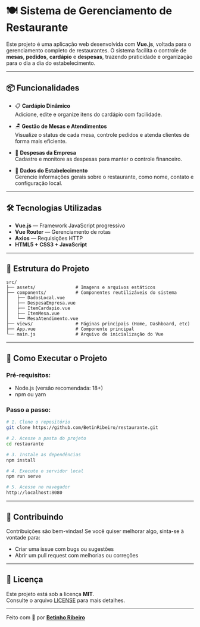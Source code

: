 # 🍽️ Sistema de Gerenciamento de Restaurante

Este projeto é uma aplicação web desenvolvida com **Vue.js**, voltada para o gerenciamento completo de restaurantes. O sistema facilita o controle de **mesas**, **pedidos**, **cardápio** e **despesas**, trazendo praticidade e organização para o dia a dia do estabelecimento.

---

## 📦 Funcionalidades

- 📋 **Cardápio Dinâmico**  
  Adicione, edite e organize itens do cardápio com facilidade.

- 🪑 **Gestão de Mesas e Atendimentos**  
  Visualize o status de cada mesa, controle pedidos e atenda clientes de forma mais eficiente.

- 💸 **Despesas da Empresa**  
  Cadastre e monitore as despesas para manter o controle financeiro.

- 🧾 **Dados do Estabelecimento**  
  Gerencie informações gerais sobre o restaurante, como nome, contato e configuração local.

---

## 🛠️ Tecnologias Utilizadas

- **Vue.js** — Framework JavaScript progressivo
- **Vue Router** — Gerenciamento de rotas
- **Axios** — Requisições HTTP
- **HTML5 + CSS3 + JavaScript**

---

## 📂 Estrutura do Projeto

```
src/
├── assets/               # Imagens e arquivos estáticos
├── components/           # Componentes reutilizáveis do sistema
│   ├── DadosLocal.vue
│   ├── DespesaEmpresa.vue
│   ├── ItemCardapio.vue
│   ├── ItemMesa.vue
│   └── MesaAtendimento.vue
├── views/                # Páginas principais (Home, Dashboard, etc)
├── App.vue               # Componente principal
└── main.js               # Arquivo de inicialização do Vue
```

---

## 🚀 Como Executar o Projeto

### Pré-requisitos:
- Node.js (versão recomendada: 18+)
- npm ou yarn

### Passo a passo:

```bash
# 1. Clone o repositório
git clone https://github.com/BetinRibeiro/restaurante.git

# 2. Acesse a pasta do projeto
cd restaurante

# 3. Instale as dependências
npm install

# 4. Execute o servidor local
npm run serve

# 5. Acesse no navegador
http://localhost:8080
```

---

## 🤝 Contribuindo

Contribuições são bem-vindas! Se você quiser melhorar algo, sinta-se à vontade para:

- Criar uma issue com bugs ou sugestões
- Abrir um pull request com melhorias ou correções

---

## 📄 Licença

Este projeto está sob a licença **MIT**.  
Consulte o arquivo [LICENSE](LICENSE) para mais detalhes.

---

Feito com 💚 por [**Betinho Ribeiro**](https://github.com/BetinRibeiro)
